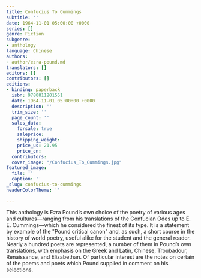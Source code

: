 ```yaml
---
title: Confucius To Cummings
subtitle: ''
date: 1964-11-01 05:00:00 +0000
series: []
genre: Fiction
subgenre:
- anthology
language: Chinese
authors:
- author/ezra-pound.md
translators: []
editors: []
contributors: []
editions:
- binding: paperback
  isbn: 9780811201551
  date: 1964-11-01 05:00:00 +0000
  description: ''
  trim_size: ''
  page_count: ''
  sales_data:
    forsale: true
    saleprice: 
    shipping_weight: 
    price_us: 21.95
    price_cn: 
  contributors: 
  cover_image: "/Confucius_To_Cummings.jpg"
featured_image:
  file: ''
  caption: ''
_slug: confucius-to-cummings
headerColorTheme: ''

---
```

This anthology is Ezra Pound’s own choice of the poetry of various ages and cultures––ranging from his translations of the Confucian Odes up to E. E. Cummings––which he considered the finest of its type. It is a statement by example of the "Pound critical canon" and, as such, a short course in the history of world poetry, useful alike for the student and the general reader. Nearly a hundred poets are represented, a number of them in Pound’s own translations, with emphasis on the Greek and Latin, Chinese, Troubadour, Renaissance, and Elizabethan. Of particular interest are the notes on certain of the poems and poets which Pound supplied in comment on his selections.


